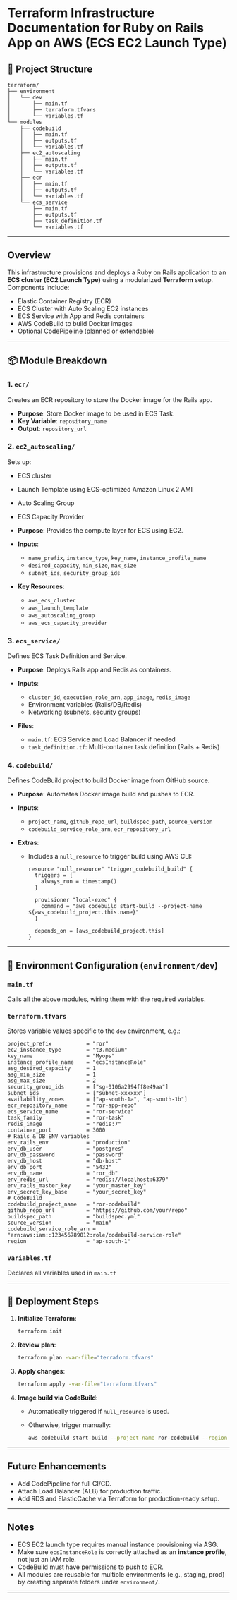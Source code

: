 # Terraform Infrastructure Documentation for Ruby on Rails App on AWS (ECS EC2 Launch Type)

## 📁 Project Structure

```
terraform/
├── environment
│   └── dev
│       ├── main.tf
│       ├── terraform.tfvars
│       └── variables.tf
└── modules
    ├── codebuild
    │   ├── main.tf
    │   ├── outputs.tf
    │   └── variables.tf
    ├── ec2_autoscaling
    │   ├── main.tf
    │   ├── outputs.tf
    │   └── variables.tf
    ├── ecr
    │   ├── main.tf
    │   ├── outputs.tf
    │   └── variables.tf
    └── ecs_service
        ├── main.tf
        ├── outputs.tf
        ├── task_definition.tf
        └── variables.tf
```

---

## Overview

This infrastructure provisions and deploys a Ruby on Rails application to an **ECS cluster (EC2 Launch Type)** using a modularized **Terraform** setup. Components include:
- Elastic Container Registry (ECR)
- ECS Cluster with Auto Scaling EC2 instances
- ECS Service with App and Redis containers
- AWS CodeBuild to build Docker images
- Optional CodePipeline (planned or extendable)

---

## 📦 Module Breakdown

### 1. `ecr/`

Creates an ECR repository to store the Docker image for the Rails app.

- **Purpose**: Store Docker image to be used in ECS Task.
- **Key Variable**: `repository_name`
- **Output**: `repository_url`

### 2. `ec2_autoscaling/`

Sets up:
- ECS cluster
- Launch Template using ECS-optimized Amazon Linux 2 AMI
- Auto Scaling Group
- ECS Capacity Provider

- **Purpose**: Provides the compute layer for ECS using EC2.
- **Inputs**:
  - `name_prefix`, `instance_type`, `key_name`, `instance_profile_name`
  - `desired_capacity`, `min_size`, `max_size`
  - `subnet_ids`, `security_group_ids`

- **Key Resources**:

  - `aws_ecs_cluster`
  - `aws_launch_template`
  - `aws_autoscaling_group`
  - `aws_ecs_capacity_provider`

### 3. `ecs_service/`

Defines ECS Task Definition and Service.

- **Purpose**: Deploys Rails app and Redis as containers.
- **Inputs**:

  - `cluster_id`, `execution_role_arn`, `app_image`, `redis_image`
  - Environment variables (Rails/DB/Redis)
  - Networking (subnets, security groups)
- **Files**:

  - `main.tf`: ECS Service and Load Balancer if needed
  - `task_definition.tf`: Multi-container task definition (Rails + Redis)

### 4. `codebuild/`

Defines CodeBuild project to build Docker image from GitHub source.

- **Purpose**: Automates Docker image build and pushes to ECR.
- **Inputs**:

  - `project_name`, `github_repo_url`, `buildspec_path`, `source_version`
  - `codebuild_service_role_arn`, `ecr_repository_url`
* **Extras**:

  * Includes a `null_resource` to trigger build using AWS CLI:

    ```hcl
    resource "null_resource" "trigger_codebuild_build" {
      triggers = {
        always_run = timestamp()
      }

      provisioner "local-exec" {
        command = "aws codebuild start-build --project-name ${aws_codebuild_project.this.name}"
      }

      depends_on = [aws_codebuild_project.this]
    }
    ```

---

## 📂 Environment Configuration (`environment/dev`)

### `main.tf`

Calls all the above modules, wiring them with the required variables.

### `terraform.tfvars`

Stores variable values specific to the `dev` environment, e.g.:

```hcl
project_prefix           = "ror"
ec2_instance_type        = "t3.medium"
key_name                 = "Myops"
instance_profile_name    = "ecsInstanceRole"
asg_desired_capacity     = 1
asg_min_size             = 1
asg_max_size             = 2
security_group_ids       = ["sg-0106a2994ff8e49aa"]
subnet_ids               = ["subnet-xxxxxx"]
availability_zones       = ["ap-south-1a", "ap-south-1b"]
ecr_repository_name      = "ror-app-repo"
ecs_service_name         = "ror-service"
task_family              = "ror-task"
redis_image              = "redis:7"
container_port           = 3000
# Rails & DB ENV variables
env_rails_env            = "production"
env_db_user              = "postgres"
env_db_password          = "password"
env_db_host              = "db-host"
env_db_port              = "5432"
env_db_name              = "ror_db"
env_redis_url            = "redis://localhost:6379"
env_rails_master_key     = "your_master_key"
env_secret_key_base      = "your_secret_key"
# CodeBuild
codebuild_project_name   = "ror-codebuild"
github_repo_url          = "https://github.com/your/repo"
buildspec_path           = "buildspec.yml"
source_version           = "main"
codebuild_service_role_arn = "arn:aws:iam::123456789012:role/codebuild-service-role"
region                   = "ap-south-1"
```

### `variables.tf`

Declares all variables used in `main.tf`

---

## 🚀 Deployment Steps

1. **Initialize Terraform**:

   ```sh
   terraform init
   ```
2. **Review plan**:

   ```sh
   terraform plan -var-file="terraform.tfvars"
   ```
3. **Apply changes**:

   ```sh
   terraform apply -var-file="terraform.tfvars"
   ```
4. **Image build via CodeBuild**:

   - Automatically triggered if `null_resource` is used.
   - Otherwise, trigger manually:

     ```sh
     aws codebuild start-build --project-name ror-codebuild --region ap-south-1
     ```

---

## Future Enhancements

- Add CodePipeline for full CI/CD.
- Attach Load Balancer (ALB) for production traffic.
- Add RDS and ElasticCache via Terraform for production-ready setup.

---

## Notes

- ECS EC2 launch type requires manual instance provisioning via ASG.
- Make sure `ecsInstanceRole` is correctly attached as an **instance profile**, not just an IAM role.
- CodeBuild must have permissions to push to ECR.
- All modules are reusable for multiple environments (e.g., staging, prod) by creating separate folders under `environment/`.

---
